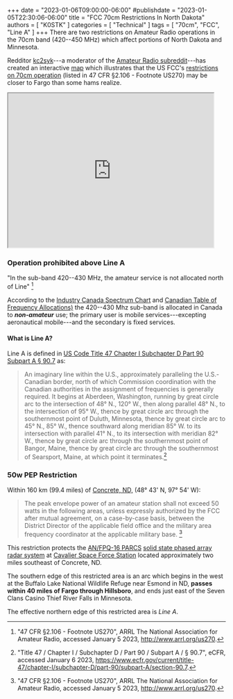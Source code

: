 +++
date = "2023-01-06T09:00:00-06:00"
#publishdate = "2023-01-05T22:30:06-06:00"
title = "FCC 70cm Restrictions In North Dakota"
authors = [ "K0STK" ]
categories = [ "Technical" ]
tags = [ "70cm", "FCC", "Line A" ]
+++
There are two restrictions on Amateur Radio operations in the
70cm band (420--450 MHz) which affect portions of North Dakota
and Minnesota.
<!--more-->

Redditor [kc2syk](https://www.reddit.com/user/kc2syk)---a
moderator of the
[Amateur Radio subreddit](https://www.reddit.com/r/amateurradio/)---has
created an interactive
[map](https://www.google.com/maps/d/viewer?mid=1YdwIy7juO7qz_v_O9p-4rZ6CS9aFD1vu&hl=en_US)
which illustrates that the US FCC's
[restrictions on 70cm operation](http://www.arrl.org/us270)
(listed in 47 CFR &sect;2.106 - Footnote US270)
may be closer to Fargo than some hams realize.

<iframe src="https://www.google.com/maps/d/embed?mid=1YdwIy7juO7qz_v_O9p-4rZ6CS9aFD1vu&hl=en_US&ehbc=2E312F" width="474" height="355"></iframe>

### Operation prohibited above Line A

"In the sub-band 420--430 MHz, the amateur service is not
allocated north of Line" [^1]

[^1]: "47 CFR &sect;2.106 - Footnote US270", ARRL The National Association for Amateur Radio, accessed January 5 2023, http://www.arrl.org/us270.

According to the
[Industry Canada Spectrum
Chart](https://ised-isde.canada.ca/site/spectrum-management-telecommunications/sites/default/files/attachments/2022/2014_Canadian_Radio_Spectrum_Chart.pdf)
and 
[Canadian Table of Frequency Allocations)](https://www.ic.gc.ca/eic/site/smt-gst.nsf/vwapj/SMSE-07-18-CTFA-2018.pdf/$file/SMSE-07-18-CTFA-2018.pdf)
the 420--430 Mhz sub-band is allocated in Canada to ***non-amateur***
use; the primary user is mobile services---excepting aeronautical
mobile---and the secondary is fixed services. 

#### What is Line A?

Line A is defined in
[US Code Title 47 Chapter I Subchapter D Part 90 Subpart A &sect; 90.7](https://www.ecfr.gov/current/title-47/chapter-I/subchapter-D/part-90/subpart-A/section-90.7)
as:

> An imaginary line within the U.S., approximately paralleling the
> U.S.-Canadian border, north of which Commission coordination with the
> Canadian authorities in the assignment of frequencies is generally
> required. It begins at Aberdeen, Washington, running by great circle
> arc to the intersection of 48° N., 120° W., then along parallel
> 48° N., to the intersection of 95° W., thence by great circle
> arc through the southernmost point of Duluth, Minnesota, thence
> by great circle arc to 45° N., 85° W., thence southward along
> meridian 85° W. to its intersection with parallel 41° N., to its
> intersection with meridian 82° W., thence by great circle arc through
> the southernmost point of Bangor, Maine, thence by great circle arc
> through the southernmost of Searsport, Maine, at which point it
> terminates.[^2]

[^2]: "Title 47 / Chapter I / Subchapter D / Part 90 / Subpart A / &sect; 90.7", eCFR, accessed January 6 2023, https://www.ecfr.gov/current/title-47/chapter-I/subchapter-D/part-90/subpart-A/section-90.7.

### 50w PEP Restriction

Within 160 km (99.4 miles) of 
[Concrete, ND,](https://en.wikipedia.org/wiki/Concrete%2C_North_Dakota)
(48&deg; 43' N, 97&deg; 54' W):

>The peak envelope power of an amateur station shall not exceed 50
>watts in the following areas, unless expressly authorized by the
>FCC after mutual agreement, on a case-by-case basis, between the
>District Director of the applicable field office and the military
>area frequency coordinator at the applicable military base. [^3]

[^3]: "47 CFR &sect;2.106 - Footnote US270", ARRL The National Association for Amateur Radio, accessed January 5 2023, http://www.arrl.org/us270.

This restriction protects the
[AN/FPQ-16 PARCS](https://en.wikipedia.org/wiki/AN/FPQ-16_PARCS)
[solid state phased array radar
system](https://en.wikipedia.org/wiki/Solid_State_Phased_Array_Radar_System)
at
[Cavalier Space Force
Station](https://en.wikipedia.org/wiki/Cavalier_Space_Force_Station)
located approximately two miles southeast of Concrete, ND.

The southern edge of this restricted area is an arc which begins in the
west at the Buffalo Lake National Wildlife Refuge near Esmond in ND,
**passes within 40 miles of Fargo through Hillsboro**, and ends just east of
the Seven Clans Casino Thief River Falls in Minnesota.

The effective northern edge of this restricted area is *Line A*.

